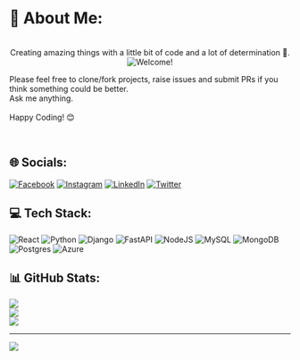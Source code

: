 

# 💫 About Me:

<p align="center">
  <br>
  Creating amazing things with a little bit of code and a lot of determination 💪.
  <br>
  <img src="https://media.licdn.com/dms/image/D4E16AQHG5zkpIWZNxg/profile-displaybackgroundimage-shrink_350_1400/0/1691506372794?e=1698278400&v=beta&t=FQMkqNLwJyvBzpofzXEEOhlBQSEIjGqlQwCTM9C-y8E" alt="Welcome!"/>
  
  Please feel free to clone/fork projects, raise issues and submit PRs if you think something could be better.<br>Ask me anything.<br><br>Happy Coding! 😊
  
</p>
<br>




## 🌐 Socials:
[![Facebook](https://img.shields.io/badge/Facebook-%231877F2.svg?logo=Facebook&logoColor=white)](https://facebook.com/GeoannyCode) [![Instagram](https://img.shields.io/badge/Instagram-%23E4405F.svg?logo=Instagram&logoColor=white)](https://instagram.com/geoannycode) [![LinkedIn](https://img.shields.io/badge/LinkedIn-%230077B5.svg?logo=linkedin&logoColor=white)](https://linkedin.com/in/dgbracero) [![Twitter](https://img.shields.io/badge/Twitter-%231DA1F2.svg?logo=Twitter&logoColor=white)](https://twitter.com/geoannycode) 

## 💻 Tech Stack:
![React](https://img.shields.io/badge/react-%2320232a.svg?style=for-the-badge&logo=react&logoColor=%2361DAFB) ![Python](https://img.shields.io/badge/python-3670A0?style=for-the-badge&logo=python&logoColor=ffdd54) ![Django](https://img.shields.io/badge/django-%23092E20.svg?style=for-the-badge&logo=django&logoColor=white) ![FastAPI](https://img.shields.io/badge/FastAPI-005571?style=for-the-badge&logo=fastapi) ![NodeJS](https://img.shields.io/badge/node.js-6DA55F?style=for-the-badge&logo=node.js&logoColor=white) ![MySQL](https://img.shields.io/badge/mysql-%2300f.svg?style=for-the-badge&logo=mysql&logoColor=white) ![MongoDB](https://img.shields.io/badge/MongoDB-%234ea94b.svg?style=for-the-badge&logo=mongodb&logoColor=white) ![Postgres](https://img.shields.io/badge/postgres-%23316192.svg?style=for-the-badge&logo=postgresql&logoColor=white) ![Azure](https://img.shields.io/badge/azure-%230072C6.svg?style=for-the-badge&logo=azure-devops&logoColor=white)

## 📊 GitHub Stats:
![](https://github-readme-stats.vercel.app/api?username=geoannycode&theme=yeblu&hide_border=false&include_all_commits=false&count_private=false)<br/>
![](https://github-readme-streak-stats.herokuapp.com/?user=geoannycode&theme=yeblu&hide_border=false)<br/>
![](https://github-readme-stats.vercel.app/api/top-langs/?username=geoannycode&theme=yeblu&hide_border=false&include_all_commits=false&count_private=false&layout=compact)

---
[![](https://visitcount.itsvg.in/api?id=geoannycode&icon=0&color=0)](https://visitcount.itsvg.in)

<!-- Proudly created with GPRM ( https://gprm.itsvg.in ) -->
